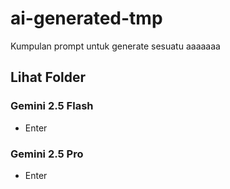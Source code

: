 # ai-generated-tmp
Kumpulan prompt untuk generate sesuatu aaaaaaa

## Lihat Folder

### Gemini 2.5 Flash
- Enter
  
### Gemini 2.5 Pro
- Enter
